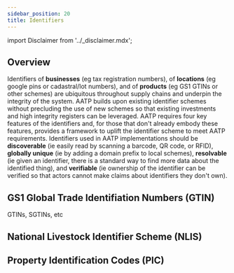 ```yaml
---
sidebar_position: 20
title: Identifiers
---
```


import Disclaimer from '../\_disclaimer.mdx';

<Disclaimer />

## Overview

Identifiers of **businesses** (eg tax registration numbers), of **locations** (eg google pins or cadastral/lot numbers), and of **products** (eg GS1 GTINs or other schemes) are ubiquitous throughout supply chains and underpin the integrity of the system. AATP builds upon existing identifier schemes without precluding the use of new schemes so that existing investments and high integrity registers can be leveraged. AATP requires four key features of the identifiers and, for those that don't already embody these features, provides a framework to uplift the identifier scheme to meet AATP requirements. Identifiers used in AATP implementations should be **discoverable** (ie easily read by scanning a barcode, QR code, or RFID), **globally unique** (ie by adding a domain prefix to local schemes), **resolvable** (ie given an identifier, there is a standard way to find more data about the identified thing), and **verifiable** (ie ownership of the identifier can be verified so that actors cannot make claims about identifiers they don't own). 

## GS1 Global Trade Identifiation Numbers (GTIN)

GTINs, SGTINs, etc

## National Livestock Identifier Scheme (NLIS)


## Property Identification Codes (PIC)


